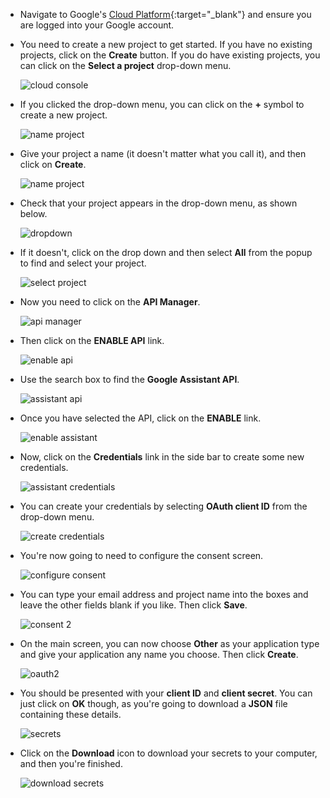 - Navigate to Google's [Cloud Platform](https://console.cloud.google.com/home/dashboard?project=ayi-led){:target="_blank"} and ensure you are logged into your Google account.

- You need to create a new project to get started. If you have no existing projects, click on the **Create** button. If you  do have existing projects, you can click on the **Select a project** drop-down menu.

	![cloud console](images/1-cloud-console.png)

- If you clicked the drop-down menu, you can click on the **+** symbol to create a new project.

	![name project](images/2-create-project.png)

- Give your project a name (it doesn't matter what you call it), and then click on **Create**.

	![name project](images/3-project-name.png)

- Check that your project appears in the drop-down menu, as shown below.

	![dropdown](images/5-project-dropdown.png)

- If it doesn't, click on the drop down and then select **All** from the popup to find and select your project.

	![select project](images/4-select-project.png)

- Now you need to click on the **API Manager**.

	![api manager](images/6-api-manager.png)

- Then click on the **ENABLE API** link.

	![enable api](images/7-enable-api.png)

- Use the search box to find the **Google Assistant API**.

	![assistant api](images/8-assistant-api.png)

- Once you have selected the API, click on the **ENABLE** link.

	![enable assistant](images/9-assistant-enable.png)

- Now, click on the **Credentials** link in the side bar to create some new credentials.

	![assistant credentials](images/10-assistant-credentials.png)

- You can create your credentials by selecting **OAuth client ID** from the drop-down menu.

	![create credentials](images/11-create-credentials.png)

- You're now going to need to configure the consent screen.

	![configure consent](images/12-assistant-consent.png)

- You can type your email address and project name into the boxes and leave the other fields blank if you like. Then click **Save**.

	![consent 2](images/13-assistant-consent2.png)

- On the main screen, you can now choose **Other** as your application type and give your application any name you choose. Then click **Create**.

	![oauth2](images/14-assistant-oauth2.png)

- You should be presented with your **client ID** and **client secret**. You can just click on **OK** though, as you're going to download a **JSON** file containing these details.

	![secrets](images/15-assistant-secrets.png)

- Click on the **Download** icon to download your secrets to your computer, and then you're finished.

	![download secrets](images/16-assistant-download.png)
